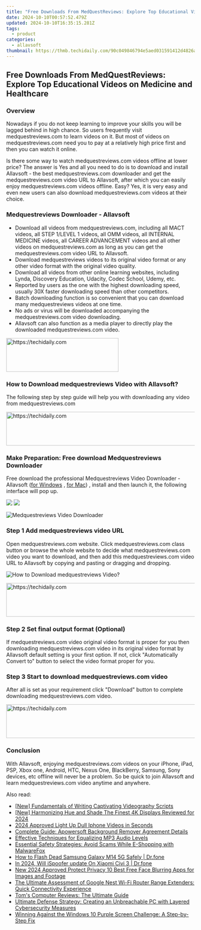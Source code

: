 ```yaml
---
title: "Free Downloads From MedQuestReviews: Explore Top Educational Videos on Medicine and Healthcare"
date: 2024-10-10T00:57:52.479Z
updated: 2024-10-10T16:35:15.281Z
tags:
  - product
categories:
  - allavsoft
thumbnail: https://thmb.techidaily.com/90c049846794e5aed031591412d4826aac7c7bd6532c5bd0d695b676cbba88c9.jpg
---
```


## Free Downloads From MedQuestReviews: Explore Top Educational Videos on Medicine and Healthcare

### Overview

Nowadays if you do not keep learning to improve your skills you will be lagged behind in high chance. So users frequently visit medquestreviews.com to learn videos on it. But most of videos on medquestreviews.com need you to pay at a relatively high price first and then you can watch it online.

Is there some way to watch medquestreviews.com videos offline at lower price? The answer is Yes and all you need to do is to download and install Allavsoft - the best medquestreviews.com downloader and get the medquestreviews.com video URL to Allavsoft, after which you can easily enjoy medquestreviews.com videos offline. Easy? Yes, it is very easy and even new users can also download medquestreviews.com videos at their choice.

### Medquestreviews Downloader - Allavsoft

* Download all videos from medquestreviews.com, including all MACT videos, all STEP 1/LEVEL 1 videos, all OMM videos, all INTERNAL MEDICINE videos, all CAREER ADVANCEMENT videos and all other videos on medquestreviews.com as long as you can get the medquestreviews.com video URL to Allavsoft.
* Download medquestreviews videos to its original video format or any other video format with the original video quality.
* Download all videos from other online learning websites, including Lynda, Discovery Education, Udacity, Codec School, Udemy, etc.
* Reported by users as the one with the highest downloading speed, usually 30X faster downloading speed than other competitors.
* Batch downloading function is so convenient that you can download many medquestreviews videos at one time.
* No ads or virus will be downloaded accompanying the medquestreviews.com video downloading.
* Allavsoft can also function as a media player to directly play the downloaded medquestreviews.com video.

<!-- affiliate ads begin -->
<a href="https://aligracehair.sjv.io/c/5597632/2006955/19272" target="_top" id="2006955">
  <img src="//a.impactradius-go.com/display-ad/19272-2006955" border="0" alt="https://techidaily.com" width="300" height="90"/>
</a>
<img height="0" width="0" src="https://aligracehair.sjv.io/i/5597632/2006955/19272" style="position:absolute;visibility:hidden;" border="0" />
<!-- affiliate ads end -->

### How to Download medquestreviews Video with Allavsoft?

The following step by step guide will help you with downloading any video from medquestreviews.com

<!-- affiliate ads begin -->
<a href="https://aligracehair.sjv.io/c/5597632/1938721/19272" target="_top" id="1938721">
  <img src="//a.impactradius-go.com/display-ad/19272-1938721" border="0" alt="https://techidaily.com" width="728" height="90"/>
</a>
<img height="0" width="0" src="https://aligracehair.sjv.io/i/5597632/1938721/19272" style="position:absolute;visibility:hidden;" border="0" />
<!-- affiliate ads end -->

### Make Preparation: Free download Medquestreviews Downloader

Free download the professional Medquestreviews Video Downloader - Allavsoft ([for Windows](https://tools.techidaily.com/allavsoft/products/) , [for Mac](https://tools.techidaily.com/allavsoft/products/)) , install and then launch it, the following interface will pop up.

[![](https://www.allavsoft.com/how-to/../images/how-to/free-download-win.jpg)](https://tools.techidaily.com/allavsoft/products/) [![](https://www.allavsoft.com/how-to/../images/how-to/free-download-mac.jpg)](https://tools.techidaily.com/allavsoft/products/)

![Medquestreviews Video Downloader](https://www.allavsoft.com/how-to/../images/allavsoft/screen-shot-600.jpg)

### Step 1 Add medquestreviews video URL

Open medquestreviews.com website. Click medquestreviews.com class button or browse the whole website to decide what medquestreviews.com video you want to download, and then add this medquestreviews.com video URL to Allavsoft by copying and pasting or dragging and dropping.

![How to Download medquestreviews Video?](https://www.allavsoft.com/how-to/../images/how-to/download-rtmp-video/download-rtmp-video.jpg)

<!-- affiliate ads begin -->
<a href="https://appsumo.8odi.net/c/5597632/2137379/7443" target="_top" id="2137379">
  <img src="//a.impactradius-go.com/display-ad/7443-2137379" border="0" alt="https://techidaily.com" width="728" height="90"/>
</a>
<img height="0" width="0" src="https://appsumo.8odi.net/i/5597632/2137379/7443" style="position:absolute;visibility:hidden;" border="0" />
<!-- affiliate ads end -->

### Step 2 Set final output format (Optional)

If medquestreviews.com video original video format is proper for you then downloading medquestreviews.com video in its original video format by Allavsoft default setting is your first option. If not, click "Automatically Convert to" button to select the video format proper for you.

### Step 3 Start to download medquestreviews.com video

After all is set as your requirement click "Download" button to complete downloading medquestreviews.com video.

<!-- affiliate ads begin -->
<a href="https://appsumo.8odi.net/c/5597632/2111965/7443" target="_top" id="2111965">
  <img src="//a.impactradius-go.com/display-ad/7443-2111965" border="0" alt="https://techidaily.com" width="728" height="90"/>
</a>
<img height="0" width="0" src="https://appsumo.8odi.net/i/5597632/2111965/7443" style="position:absolute;visibility:hidden;" border="0" />
<!-- affiliate ads end -->

### Conclusion

With Allavsoft, enjoying medquestreviews.com videos on your iPhone, iPad, PSP, Xbox one, Android, HTC, Nexus One, BlackBerry, Samsung, Sony devices, etc offline will never be a problem. So be quick to join Allavsoft and learn medquestreviews.com video anytime and anywhere.

<ins class="adsbygoogle"
     style="display:block"
     data-ad-format="autorelaxed"
     data-ad-client="ca-pub-7571918770474297"
     data-ad-slot="1223367746"></ins>

<ins class="adsbygoogle"
     style="display:block"
     data-ad-client="ca-pub-7571918770474297"
     data-ad-slot="8358498916"
     data-ad-format="auto"
     data-full-width-responsive="true"></ins>

<span class="atpl-alsoreadstyle">Also read:</span>
<div><ul>
<li><a href="https://some-knowledge.techidaily.com/new-fundamentals-of-writing-captivating-videography-scripts/"><u>[New] Fundamentals of Writing Captivating Videography Scripts</u></a></li>
<li><a href="https://vp-tips.techidaily.com/new-harmonizing-hue-and-shade-the-finest-4k-displays-reviewed-for-2024/"><u>[New] Harmonizing Hue and Shade The Finest 4K Displays Reviewed for 2024</u></a></li>
<li><a href="https://extra-approaches.techidaily.com/2024-approved-light-up-dull-iphone-videos-in-seconds/"><u>2024 Approved Light Up Dull Iphone Videos in Seconds</u></a></li>
<li><a href="https://discover-fantastic.techidaily.com/complete-guide-apowersoft-background-remover-agreement-details/"><u>Complete Guide: Apowersoft Background Remover Agreement Details</u></a></li>
<li><a href="https://discover-fantastic.techidaily.com/effective-techniques-for-equalizing-mp3-audio-levels/"><u>Effective Techniques for Equalizing MP3 Audio Levels</u></a></li>
<li><a href="https://discover-fantastic.techidaily.com/essential-safety-strategies-avoid-scams-while-e-shopping-with-malwarefox/"><u>Essential Safety Strategies: Avoid Scams While E-Shopping with MalwareFox</u></a></li>
<li><a href="https://fix-guide.techidaily.com/how-to-flash-dead-samsung-galaxy-m14-5g-safely-drfone-by-drfone-fix-android-problems-fix-android-problems/"><u>How to Flash Dead Samsung Galaxy M14 5G Safely | Dr.fone</u></a></li>
<li><a href="https://phone-solutions.techidaily.com/in-2024-will-ispoofer-update-on-xiaomi-civi-3-drfone-by-drfone-virtual-android/"><u>In 2024, Will iSpoofer update On Xiaomi Civi 3 | Dr.fone</u></a></li>
<li><a href="https://ai-video-tools.techidaily.com/new-2024-approved-protect-privacy-10-best-free-face-blurring-apps-for-images-and-footage/"><u>New 2024 Approved Protect Privacy 10 Best Free Face Blurring Apps for Images and Footage</u></a></li>
<li><a href="https://buynow-marvelous.techidaily.com/the-ultimate-assessment-of-google-nest-wi-fi-router-range-extenders-quick-connectivity-experience/"><u>The Ultimate Assessment of Google Nest Wi-Fi Router Range Extenders: Quick Connectivity Experience</u></a></li>
<li><a href="https://hardware-reviews.techidaily.com/toms-computer-reviews-the-ultimate-guide/"><u>Tom's Computer Reviews: The Ultimate Guide</u></a></li>
<li><a href="https://discover-fantastic.techidaily.com/ultimate-defense-strategy-creating-an-unbreachable-pc-with-layered-cybersecurity-measures/"><u>Ultimate Defense Strategy: Creating an Unbreachable PC with Layered Cybersecurity Measures</u></a></li>
<li><a href="https://common-error.techidaily.com/winning-against-the-windows-10-purple-screen-challenge-a-step-by-step-fix/"><u>Winning Against the Windows 10 Purple Screen Challenge: A Step-by-Step Fix</u></a></li>
</ul></div>

